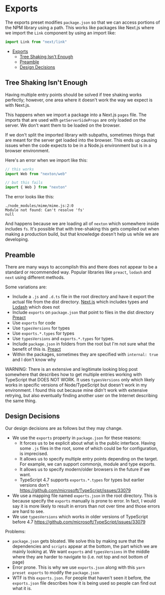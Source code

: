 # Exports

The exports preset modifies `package.json` so that we can access portions of the NPM library using a path. This works like packages like Next.js where we import the `Link` component by using an import like:

```typescript
import Link from "next/link"
```

- [Exports](#exports)
  - [Tree Shaking Isn't Enough](#tree-shaking-isnt-enough)
  - [Preamble](#preamble)
  - [Design Decisions](#design-decisions)

## Tree Shaking Isn't Enough

Having multiple entry points should be solved if tree shaking works perfectly; however, one area where it doesn't work the way we expect is with Next.js.

This happens when we import a package into a Next.js `pages` file. The imports that are used with `getServerSideProps` are only loaded on the server. We don't want them to be loaded on the browser.

If we don't split the imported library with subpaths, sometimes things that are meant for the server get loaded into the browser. This ends up causing issues when the code expects to be in a Node.js environment but is in a browser environment.

Here's an error when we import like this:

```typescript
// this works
import Web from "nexton/web"

// but this fails
import { Web } from "nexton"
```

The error looks like this:

```text
./node_modules/mime/mime.js:2:0
Module not found: Can't resolve 'fs'
null
```

And happens because we are loading all of `nexton` which somewhere inside includes `fs`. It's possible that with tree-shaking this gets compiled out when making a production build, but that knowledge doesn't help us while we are developing.

## Preamble

There are many ways to accomplish this and there does not appear to be a standard or recommended way. Popular libraries like `preact`, `lodash` and `next` using different methods.

Some variations are:

- Include a `.js` and `.d.ts` file in the root directory and have it export the actual file from the dist directory. [Next.js](https://github.com/vercel/next.js/tree/canary/packages/next) which includes types and [Lodash](https://github.com/lodash/lodash) which does not
- Include `exports` on `package.json` that point to files in the dist directory [Preact](https://github.com/preactjs/preact)
- Use `exports` for code
- Use `typesVersions` for types
- Use `exports.*.types` for types
- Use `typesVersions` and `exports.*.types` for types.
- Include `package.json` in folders from the root but I'm not sure what the benefit of this is. [Preact](https://github.com/preactjs/preact)
- Within the packages, sometimes they are specified with `internal: true` and I don't know why

WARNING: There is an extensive and legitimate looking blog post somewhere that describes how to get multiple entries working with TypeScript that DOES NOT WORK. It uses `typesVersions` only which likely works in specific versions of Node/TypeScript but doesn't work in my environment. I found this out because mine didn't work with extensive retrying, but also eventually finding another user on the Internet describing the same thing.

## Design Decisions

Our design decisions are as follows but they may change.

- We use the `exports` property in `package.json` for these reasons:
  - It forces us to be explicit about what is the public interface. Having some `.js` files in the root, some of which could be for configuration, is imprecised.
  - It allows us to specify multiple entry points depending on the target. For example, we can support commonjs, module and type exports.
  - It allows us to specify modern/older browsers in the future if we want.
  - TypeScript 4.7 supports `exports.*.types` for types but earlier versions don't https://github.com/microsoft/TypeScript/issues/33079
- We use a mapping file named `exports.json` in the root directory. This is because specify the `exports` manually is prone to error. In fact, I would say it is more likely to result in errors than not over time and those errors are hard to see.
- We use `typesVersions` which works in older versions of TypeScript before 4.7 https://github.com/microsoft/TypeScript/issues/33079

Problems:

- `package.json` gets bloated. We solve this by making sure that the dependencies and `scripts` appear at the bottom, the part which we are mainly looking at. We want `exports` and `typesVersions` in the middle where they are harder to navigate to (i.e. not top and not bottom of page)
- Error prone. This is why we use `exports.json` along with this `yarn preset exports` to modify the `package.json`
- WTF is this `exports.json`. For people that haven't seen it before, the `exports.json` file describes how it is being used so people can find out what it is.
